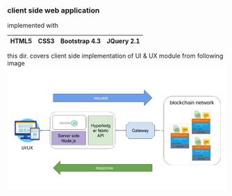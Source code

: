 ### client side web application


implemented with

| HTML5 |  CSS3 | Bootstrap 4.3 | JQuery 2.1
| ----- | ----- | ------------- | ----------

this dir. covers client side implementation of UI & UX module from following image
![](../images/integration.jpg)
